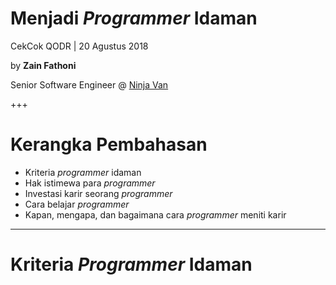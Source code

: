 # Menjadi _Programmer_ Idaman

CekCok QODR | 20 Agustus 2018

by **Zain Fathoni**

Senior Software Engineer @ [Ninja Van](https://ninjavan.co)

+++

# Kerangka Pembahasan

- Kriteria _programmer_ idaman
- Hak istimewa para _programmer_
- Investasi karir seorang _programmer_
- Cara belajar _programmer_
- Kapan, mengapa, dan bagaimana cara _programmer_ meniti karir

---

# Kriteria _Programmer_ Idaman
